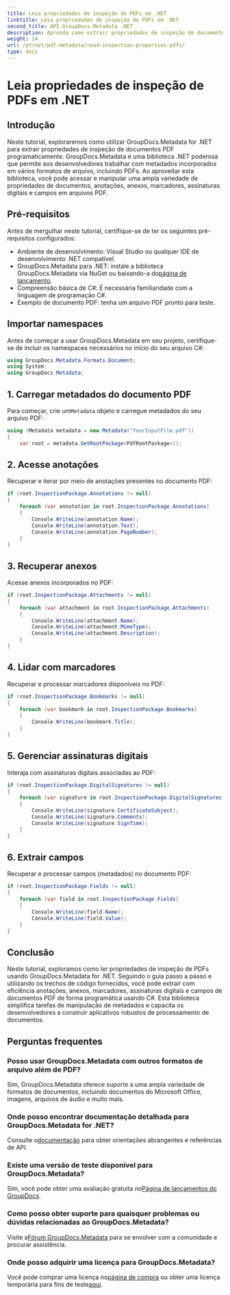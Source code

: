 ```yaml
---
title: Leia propriedades de inspeção de PDFs em .NET
linktitle: Leia propriedades de inspeção de PDFs em .NET
second_title: API GroupDocs.Metadata .NET
description: Aprenda como extrair propriedades de inspeção de documentos PDF usando GroupDocs.Metadata for .NET. Explore anotações, anexos e muito mais.
weight: 14
url: /pt/net/pdf-metadata/read-inspection-properties-pdfs/
type: docs
---
```

# Leia propriedades de inspeção de PDFs em .NET

## Introdução
Neste tutorial, exploraremos como utilizar GroupDocs.Metadata for .NET para extrair propriedades de inspeção de documentos PDF programaticamente. GroupDocs.Metadata é uma biblioteca .NET poderosa que permite aos desenvolvedores trabalhar com metadados incorporados em vários formatos de arquivo, incluindo PDFs. Ao aproveitar esta biblioteca, você pode acessar e manipular uma ampla variedade de propriedades de documentos, anotações, anexos, marcadores, assinaturas digitais e campos em arquivos PDF.
## Pré-requisitos
Antes de mergulhar neste tutorial, certifique-se de ter os seguintes pré-requisitos configurados:
- Ambiente de desenvolvimento: Visual Studio ou qualquer IDE de desenvolvimento .NET compatível.
-  GroupDocs.Metadata para .NET: instale a biblioteca GroupDocs.Metadata via NuGet ou baixando-a do[página de lançamento](https://releases.groupdocs.com/metadata/net/).
- Compreensão básica de C#: É necessária familiaridade com a linguagem de programação C#.
- Exemplo de documento PDF: tenha um arquivo PDF pronto para teste.

## Importar namespaces
Antes de começar a usar GroupDocs.Metadata em seu projeto, certifique-se de incluir os namespaces necessários no início do seu arquivo C#:
```csharp
using GroupDocs.Metadata.Formats.Document;
using System;
using GroupDocs.Metadata;
```
## 1. Carregar metadados do documento PDF
 Para começar, crie um`Metadata` objeto e carregue metadados do seu arquivo PDF:
```csharp
using (Metadata metadata = new Metadata("YourInputFile.pdf"))
{
    var root = metadata.GetRootPackage<PdfRootPackage>();
```
## 2. Acesse anotações
Recuperar e iterar por meio de anotações presentes no documento PDF:
```csharp
if (root.InspectionPackage.Annotations != null)
{
    foreach (var annotation in root.InspectionPackage.Annotations)
    {
        Console.WriteLine(annotation.Name);
        Console.WriteLine(annotation.Text);
        Console.WriteLine(annotation.PageNumber);
    }
}
```
## 3. Recuperar anexos
Acesse anexos incorporados no PDF:
```csharp
if (root.InspectionPackage.Attachments != null)
{
    foreach (var attachment in root.InspectionPackage.Attachments)
    {
        Console.WriteLine(attachment.Name);
        Console.WriteLine(attachment.MimeType);
        Console.WriteLine(attachment.Description);
    }
}
```
## 4. Lidar com marcadores
Recuperar e processar marcadores disponíveis no PDF:
```csharp
if (root.InspectionPackage.Bookmarks != null)
{
    foreach (var bookmark in root.InspectionPackage.Bookmarks)
    {
        Console.WriteLine(bookmark.Title);
    }
}
```
## 5. Gerenciar assinaturas digitais
Interaja com assinaturas digitais associadas ao PDF:
```csharp
if (root.InspectionPackage.DigitalSignatures != null)
{
    foreach (var signature in root.InspectionPackage.DigitalSignatures)
    {
        Console.WriteLine(signature.CertificateSubject);
        Console.WriteLine(signature.Comments);
        Console.WriteLine(signature.SignTime);
    }
}
```
## 6. Extrair campos
Recuperar e processar campos (metadados) no documento PDF:
```csharp
if (root.InspectionPackage.Fields != null)
{
    foreach (var field in root.InspectionPackage.Fields)
    {
        Console.WriteLine(field.Name);
        Console.WriteLine(field.Value);
    }
}
```

## Conclusão
Neste tutorial, exploramos como ler propriedades de inspeção de PDFs usando GroupDocs.Metadata for .NET. Seguindo o guia passo a passo e utilizando os trechos de código fornecidos, você pode extrair com eficiência anotações, anexos, marcadores, assinaturas digitais e campos de documentos PDF de forma programática usando C#. Esta biblioteca simplifica tarefas de manipulação de metadados e capacita os desenvolvedores a construir aplicativos robustos de processamento de documentos.

## Perguntas frequentes
### Posso usar GroupDocs.Metadata com outros formatos de arquivo além de PDF?
Sim, GroupDocs.Metadata oferece suporte a uma ampla variedade de formatos de documentos, incluindo documentos do Microsoft Office, imagens, arquivos de áudio e muito mais.
### Onde posso encontrar documentação detalhada para GroupDocs.Metadata for .NET?
 Consulte o[documentação](https://tutorials.groupdocs.com/metadata/net/) para obter orientações abrangentes e referências de API.
### Existe uma versão de teste disponível para GroupDocs.Metadata?
 Sim, você pode obter uma avaliação gratuita no[Página de lançamentos do GroupDocs](https://releases.groupdocs.com/).
### Como posso obter suporte para quaisquer problemas ou dúvidas relacionadas ao GroupDocs.Metadata?
 Visite a[Fórum GroupDocs.Metadata](https://forum.groupdocs.com/c/metadata/14) para se envolver com a comunidade e procurar assistência.
### Onde posso adquirir uma licença para GroupDocs.Metadata?
Você pode comprar uma licença no[página de compra](https://purchase.groupdocs.com/buy) ou obter uma licença temporária para fins de teste[aqui](https://purchase.groupdocs.com/temporary-license/).